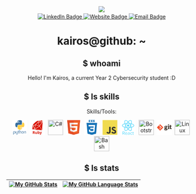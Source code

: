 <div id="header" align="center">
  <img src="https://media2.giphy.com/media/v1.Y2lkPTc5MGI3NjExZWx1N2FlM3A5MW9lMW15a212MGJxcmZiaXVmbml1ZW1sdDM5NGs0aiZlcD12MV9pbnRlcm5hbF9naWZfYnlfaWQmY3Q9cw/xBTSwCTFkgfcdTjHMz/giphy.gif" width="100"/>
<div id="badges">
  <a href="https://www.linkedin.com/in/kairoshestiatay/">
    <img src="https://img.shields.io/badge/LinkedIn-blue?style=for-the-badge&logo=linkedin&logoColor=white" alt="LinkedIn Badge"/>
  </a>
  
  <a href="https://www.kairostay.com">
    <img src="https://img.shields.io/badge/Portfolio-green?style=for-the-badge&logo=readme&logoColor=white" alt="Website Badge"/>
  </a>
  <a href="mailto:contact@kairostay.com">
    <img src="https://img.shields.io/badge/Email-blue?style=for-the-badge&logo=gmail&logoColor=white" alt="Email Badge"/>
  </a>
</div>


# kairos@github: ~

## $ whoami
Hello! I'm Kairos, a current Year 2 Cybersecurity student :D 

## $ ls skills
Skills/Tools:
<div>
  <img src="https://github.com/devicons/devicon/blob/master/icons/python/python-original-wordmark.svg" title="Python" alt="Python" width="40" height="40"/>&nbsp;
  <img src="https://github.com/devicons/devicon/blob/master/icons/ruby/ruby-plain-wordmark.svg" title="Ruby" alt="Ruby" width="40" height="40"/>&nbsp;
  <img src="https://cdn.jsdelivr.net/gh/devicons/devicon/icons/csharp/csharp-original.svg" title = "C#" **alt="C#" width="40" height="40" />&nbsp;
  <img src="https://github.com/devicons/devicon/blob/master/icons/html5/html5-original.svg" title="HTML5" alt="HTML" width="40" height="40"/>&nbsp;
  <img src="https://github.com/devicons/devicon/blob/master/icons/css3/css3-plain-wordmark.svg"  title="CSS3" alt="CSS" width="40" height="40"/>&nbsp;
  <img src="https://github.com/devicons/devicon/blob/master/icons/javascript/javascript-original.svg" title="JavaScript" alt="JavaScript" width="40" height="40"/>&nbsp;
  <img src="https://github.com/devicons/devicon/blob/master/icons/react/react-original-wordmark.svg" title="React" alt="React" width="40" height="40"/>&nbsp;
  <img src="https://cdn.jsdelivr.net/gh/devicons/devicon/icons/bootstrap/bootstrap-original-wordmark.svg" title="Bootstrap" **alt="Bootstrap" width="40" height="40"/>&nbsp;
  <img src="https://github.com/devicons/devicon/blob/master/icons/git/git-original-wordmark.svg" title="Git" **alt="Git" width="40" height="40"/>&nbsp;
  <img src="https://cdn.jsdelivr.net/gh/devicons/devicon/icons/linux/linux-original.svg" title="Linux" **alt="Linux" width="40" height="40"/>&nbsp;
  <img src="https://cdn.jsdelivr.net/gh/devicons/devicon/icons/bash/bash-original.svg" title="Bash" **alt="Bash" width="40" height="40"/>

</div>

## $ ls stats

| [![My GitHub Stats](https://github-readme-alpha-five.vercel.app/api/?username=kairos-t&rank_icon=github&count_private=true&theme=dark&showicons=true)](https://github-readme-alpha-five.vercel.app/api/?username=kairos-t&rank_icon=github&count_private=true&theme=dark&showicons=true) | [![My GitHub Language Stats](https://github-readme-alpha-five.vercel.app/api/top-langs/?username=kairos-t&layout=compact&langs_count=8&theme=dark)](https://github-readme-alpha-five.vercel.app/api/top-langs/?username=kairos-t&layout=compact&langs_count=8&theme=dark) |
|------------------------------------------------------------------------------------------------------------------------------------|-----------------------------------------------------------------------------------------------------------------------------------|

